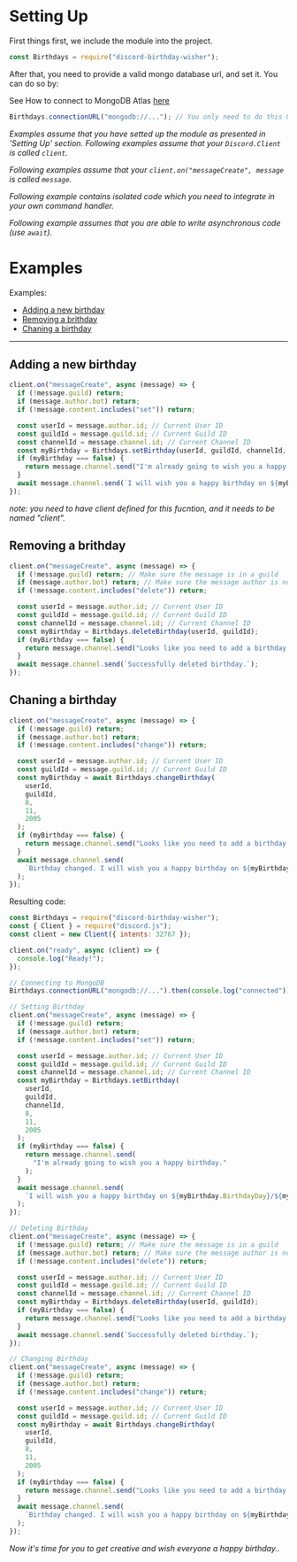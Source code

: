 # Setting Up

First things first, we include the module into the project.

```js
const Birthdays = require("discord-birthday-wisher");
```

After that, you need to provide a valid mongo database url, and set it. You can do so by:

See How to connect to MongoDB Atlas [here](https://studio3t.com/knowledge-base/articles/connect-to-mongodb-atlas/)

```js
Birthdays.connectionURL("mongodb://..."); // You only need to do this ONCE per process.
```

_Examples assume that you have setted up the module as presented in 'Setting Up' section._
_Following examples assume that your `Discord.Client` is called `client`._

_Following examples assume that your `client.on("messageCreate", message` is called `message`._

_Following example contains isolated code which you need to integrate in your own command handler._

_Following example assumes that you are able to write asynchronous code (use `await`)._

# Examples

Examples:

- [Adding a new birthday](https://github.com/Abdelrahman-Mohammad/discord-birthday-wisher/blob/main/test/README.md#adding-a-new-birthday)
- [Removing a brithday](https://github.com/Abdelrahman-Mohammad/discord-birthday-wisher/blob/main/test/README.md#removing-a-brithday)
- [Chaning a birthday](https://github.com/Abdelrahman-Mohammad/discord-birthday-wisher/blob/main/test/README.md#chaning-a-birthday)

---

## Adding a new birthday

```js
client.on("messageCreate", async (message) => {
  if (!message.guild) return;
  if (message.author.bot) return;
  if (!message.content.includes("set")) return;

  const userId = message.author.id; // Current User ID
  const guildId = message.guild.id; // Current Guild ID
  const channelId = message.channel.id; // Current Channel ID
  const myBirthday = Birthdays.setBirthday(userId, guildId, channelId, 8, 11, 2005);\
  if (myBirthday === false) {
    return message.channel.send("I'm already going to wish you a happy birthday.")
  }
  await message.channel.send(`I will wish you a happy birthday on ${myBirthday.BirthdayDay}/${myBirthday.BirthdayMonth}/${myBirthday.BirthdayYear}`);
});
```

_note: you need to have client defined for this fucntion, and it needs to be named "client"._

## Removing a brithday

```js
client.on("messageCreate", async (message) => {
  if (!message.guild) return; // Make sure the message is in a guild
  if (message.author.bot) return; // Make sure the message author is not a bot
  if (!message.content.includes("delete")) return;

  const userId = message.author.id; // Current User ID
  const guildId = message.guild.id; // Current Guild ID
  const channelId = message.channel.id; // Current Channel ID
  const myBirthday = Birthdays.deleteBirthday(userId, guildId);
  if (myBirthday === false) {
    return message.channel.send("Looks like you need to add a birthday first.");
  }
  await message.channel.send(`Successfully deleted birthday.`);
});
```

## Chaning a birthday

```js
client.on("messageCreate", async (message) => {
  if (!message.guild) return;
  if (message.author.bot) return;
  if (!message.content.includes("change")) return;

  const userId = message.author.id; // Current User ID
  const guildId = message.guild.id; // Current Guild ID
  const myBirthday = await Birthdays.changeBirthday(
    userId,
    guildId,
    8,
    11,
    2005
  );
  if (myBirthday === false) {
    return message.channel.send("Looks like you need to add a birthday first.");
  }
  await message.channel.send(
    `Birthday changed. I will wish you a happy birthday on ${myBirthday.Full}`
  );
});
```

Resulting code:

```js
const Birthdays = require("discord-birthday-wisher");
const { Client } = require("discord.js");
const client = new Client({ intents: 32767 });

client.on("ready", async (client) => {
  console.log("Ready!");
});

// Connecting to MongoDB
Birthdays.connectionURL("mongodb://...").then(console.log("connected"));

// Setting Birthday
client.on("messageCreate", async (message) => {
  if (!message.guild) return;
  if (message.author.bot) return;
  if (!message.content.includes("set")) return;

  const userId = message.author.id; // Current User ID
  const guildId = message.guild.id; // Current Guild ID
  const channelId = message.channel.id; // Current Channel ID
  const myBirthday = Birthdays.setBirthday(
    userId,
    guildId,
    channelId,
    8,
    11,
    2005
  );
  if (myBirthday === false) {
    return message.channel.send(
      "I'm already going to wish you a happy birthday."
    );
  }
  await message.channel.send(
    `I will wish you a happy birthday on ${myBirthday.BirthdayDay}/${myBirthday.BirthdayMonth}/${myBirthday.BirthdayYear}`
  );
});

// Deleting Birthday
client.on("messageCreate", async (message) => {
  if (!message.guild) return; // Make sure the message is in a guild
  if (message.author.bot) return; // Make sure the message author is not a bot
  if (!message.content.includes("delete")) return;

  const userId = message.author.id; // Current User ID
  const guildId = message.guild.id; // Current Guild ID
  const channelId = message.channel.id; // Current Channel ID
  const myBirthday = Birthdays.deleteBirthday(userId, guildId);
  if (myBirthday === false) {
    return message.channel.send("Looks like you need to add a birthday first.");
  }
  await message.channel.send(`Successfully deleted birthday.`);
});

// Changing Birthday
client.on("messageCreate", async (message) => {
  if (!message.guild) return;
  if (message.author.bot) return;
  if (!message.content.includes("change")) return;

  const userId = message.author.id; // Current User ID
  const guildId = message.guild.id; // Current Guild ID
  const myBirthday = await Birthdays.changeBirthday(
    userId,
    guildId,
    8,
    11,
    2005
  );
  if (myBirthday === false) {
    return message.channel.send("Looks like you need to add a birthday first.");
  }
  await message.channel.send(
    `Birthday changed. I will wish you a happy birthday on ${myBirthday.Full}`
  );
});
```

_Now it's time for you to get creative and wish everyone a happy birthday.._
